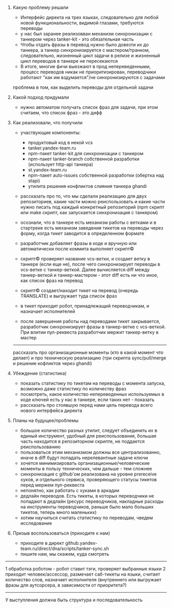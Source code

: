 1. Какую проблему решали
   - Интерфейс директа на трех языках, следовательно для любой новой функциональности, видимой глазами, требуются переводы
   - у нас был заранее реализовван механизм синхронизации с танкером через tanker-kit - это обязательная часть
   - Чтобы отдать фразы в перевод нужно было довезти их до танкера, а танкер синхронизируется с мастером/транком, следовательно, жизненный цикл задачи в релизе и жизненный цикл переводов в танкере не пересекаются
   - В итоге, многие фичи выезжают в прод непереведенными, процесс переводов никак не приоритизирован, переводчики работают "как им вздумается"/не синхронизируются с задачами

   проблема в том, как выделить переводы для отдельной задачи
1. Какой подход придумали
   - нужно автоматом получать список фраз для задачи, при этом считаем, что список фраз - это дифф

1. Как реализовали, что получили
   - участвующие компоненты:
     - продуктовый код в некой vcs
     - tanker.yandex-team.ru
     - npm-пакет tanker-kit для синхронизации с танкером
     - npm-пакет tanker-branch собственной разработки (использует http-api танкера)
     - st.yandex-team.ru
     - npm-пакет auto-issues собственной разработки (обертка над stapi)
     - утилита решения конфликтов слияния танкера ghandi
   - рассказать про то, что мы сделали реализацию для двух репозиториев, какие части можно реиспользовать и какие части нужно писать под каждый конкретный репозиторий (npm скрипт или make скрипт, как запускается синхронизация с танкером)

   - осознали, что в танкере есть механизм работы с ветками и в стартреке есть механизм заведения тикетов на переводы через форму, когда тикет заводится в определенном формате
   - разработчик добавляет фразы в коде и вручную или автоматически после коммита выполняет скрипт©️
   - скрипт©️ проверяет название vcs-ветки, и создает ветку в танкере (если еще не), после чего синхронизирует переводы в vcs-ветке с танкер-веткой. Далее вычисляется diff между танкер-веткой и танкер-мастером - этот diff есть ни что иное, как список фраз на перевод
   - с️крипт©️ создает/находит тикет на перевод (очередь TRANSLATE) и выгружает туда список фраз
   - в тикет приходит робот, принадлежащий переводчикам, и назначает исполнителей
   - после завершения работы над переводами тикет закрывается, разработчик синхронизирует фразы в танкер-ветке с vcs-веткой. При влитии пул-реквеста разработчик мержит танкер-ветку в мастер
   --------------
   рассказать про организационные моменты (кто в какой момент что делает) и про техническую реализацию (три скрипта sync/pull/merge и решение кофликтов через ghandi)
1. Убеждение (статистика)
   - показать статистику по тикетам на переводы с момента запуска, возможно даже статистику по количеству фраз
   - посмотреть, какое количество непереведенных используемых в коде ключей есть у нас в танкере, если таких нет - показать
   - рассказать про стоявшую перед нами цель перевода всего нового интерфейса директа
1. Планы на будущее/проблемы
   - большое количество разных утилит, следует объединить их в единый инструмент, удобный для реиспользования, большая часть находится в репозиторном скрипте, не поддается реиспользованию
   - пользоваться этим механизмом должны все централизованно, иначе в diff будут попадать нерелевантные задаче ключи
   - хочется минимизировать организационные/человеческие моменты в пользу технических, чем дальше - тем сложнее 
   - синхронизация с github'ом реализована на уровне prereceive хуков, и отдельного сервиса, проверяющего статусы тикетов перед мержем пул-реквеста
   - непонятно, как работать с хуками в аркадии
   - дедлайн переводов. Есть тикеты, в которых переводчики не попадают в дедлайн (ресурс переводчиков, накладные расходы на инструменты переводчиков, раньше было мало больших тикетов, теперь много маленьких)
   - хотим научиться считать статистику по переводам, чведем исследование
1. Призыв воспользоваться (приходите к нам)
   - приходите в директ github.yandex-team.ru/direct/dna/scripts/tanker-sync.sh
   - пишите нам, мы скажем, куда смотреть

---

1 обработка роботом - робот ставит тэги, проверяет выбранные языки
2 приходит человек/ассессор, размечает саб-тикеты на языки, считает количество слов, назначает исполнителя (внутреннего или выгружает фразы для аутсорсера, в зависимости от приоритета?)


---

У выступления должна быть структура и последовательность

